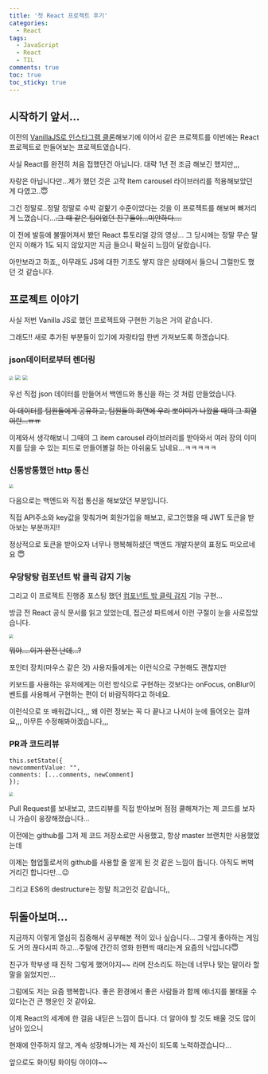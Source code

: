 ```yaml
---
title: '첫 React 프로젝트 후기'
categories:
  - React
tags:
  - JavaScript
  - React
  - TIL
comments: true
toc: true
toc_sticky: true
---
```


[VanillaJS로 인스타그램 클론]: https://guswnl0610.github.io/javascript/instagram-clone/

## 시작하기 앞서...

이전의 [VanillaJS로 인스타그램 클론]해보기에 이어서 같은 프로젝트를 이번에는 React 프로젝트로 만들어보는 프로젝트였습니다.

사실 React를 완전히 처음 접했던건 아닙니다. 대략 1년 전 조금 해보긴 했지만,,,

자랑은 아닙니다만...제가 했던 것은 고작 Item carousel 라이브러리를 적용해보았던 게 다였고..😇

그건 정말로..정말 정말로 수박 겉핥기 수준이었다는 것을 이 프로젝트를 해보며 뼈저리게 느꼈습니다...~~.그 때 같은 팀이었던 친구들아...미안하다....~~ 

이 전에 발등에 불떨어져서 봤던 React 튜토리얼 강의 영상... 그 당시에는 정말 무슨 말인지 이해가 1도 되지 않았지만 지금 들으니 확실히 느낌이 달랐습니다.

아만보라고 하죠,, 아무래도 JS에 대한 기초도 쌓지 않은 상태에서 들으니 그럴만도 했던 것 같습니다. 

## 프로젝트 이야기

사실 저번 Vanilla JS로 했던 프로젝트와 구현한 기능은 거의 같습니다. 

그래도!! 새로 추가된 부분들이 있기에 자랑타임 한번 가져보도록 하겠습니다.

### json데이터로부터 렌더링

<img src="https://i.ibb.co/gW35vXb/2020-11-13-9-29-25.png" style="zoom:50%;" />

<img src="https://i.ibb.co/5jsTdjL/standing.gif" style="zoom:67%;" />

<img src="https://i.ibb.co/BPyT8VN/search.gif z" style="zoom:67%;" />


우선 직접 json 데이터를 만들어서 백엔드와 통신을 하는 것 처럼 만들었습니다.

 ~~이 데이터를 팀원들에게 공유하고, 팀원들의 화면에 우리 뽀야미가 나왔을 때의 그 희열이란...ㅠㅠ~~

이제와서 생각해보니 그때의 그 item carousel 라이브러리를 받아와서 여러 장의 이미지를 담을 수 있는 피드로 만들어볼걸 하는 아쉬움도 남네요...ㅋㅋㅋㅋㅋ

### 신통방통했던 http 통신

<img src="https://i.ibb.co/FBPMHY2/2020-11-13-9-42-40.png" style="zoom:50%;" />



다음으로는 백엔드와 직접 통신을 해보았던 부분입니다. 

직접 API주소와 key값을 맞춰가며 회원가입을 해보고, 로그인했을 때 JWT 토큰을 받아보는 부분까지!!

정상적으로 토큰을 받아오자 너무나 행복해하셨던 백엔드 개발자분의 표정도 떠오르네요 😇



### 우당탕탕 컴포넌트 밖 클릭 감지 기능

[컴포넌트 밖 클릭 감지]: https://guswnl0610.github.io/react/react-handleClickOutside/

그리고 이 프로젝트 진행중 포스팅 했던 [컴포넌트 밖 클릭 감지] 기능 구현...

방금 전 React 공식 문서를 읽고 있었는데,  접근성 파트에서 이런 구절이 눈을 사로잡았습니다.

<img src="https://i.ibb.co/yn8x3NV/2020-11-13-9-48-48.png z" style="zoom:50%;" />

~~뭐야....이거 완전 난데...?~~

포인터 장치(마우스 같은 것) 사용자들에게는 이런식으로 구현해도 괜찮지만 

키보드를 사용하는 유저에게는 이런 방식으로 구현하는 것보다는 onFocus, onBlur이벤트를 사용해서 구현하는 편이 더 바람직하다고 하네요. 

이런식으로 또 배워갑니다,,, 왜 이런 정보는 꼭 다 끝나고 나서야 눈에 들어오는 걸까요,,, 아무튼 수정해봐야겠습니다,,,

### PR과 코드리뷰

```react
this.setState({
newcommentValue: "",
comments: [...comments, newComment]
});
```

<img src="https://i.ibb.co/0jY4xPJ/2020-11-14-3-26-28.png" style="zoom:50%;" />

Pull Request를 보내보고, 코드리뷰를 직접 받아보며 점점 쿨해져가는 제 코드를 보자니 가슴이 웅장해졌습니다...

이전에는 github를 그저 제 코드 저장소로만 사용했고, 항상 master 브랜치만 사용했었는데 

이제는 협업툴로서의 github를 사용할 줄 알게 된 것 같은 느낌이 듭니다. 아직도 버벅거리긴 합니다만...😉

그리고 ES6의 destructure는 정말 최고인것 같습니다,, 



## 뒤돌아보며...



지금까지 이렇게 열심히 집중해서 공부해본 적이 있나 싶습니다... 그렇게 좋아하는 게임도 거의 끊다시피 하고...주말에 간간히 영화 한편씩 때리는게 요즘의 낙입니다😇

친구가 학부생 때 진작 그렇게 했어야지~~ 라며 잔소리도 하는데 너무나 맞는 말이라 할말을 잃었지만...

그럼에도 저는 요즘 행복합니다. 좋은 환경에서 좋은 사람들과 함께 에너지를 불태울 수 있다는건 큰 행운인 것 같아요.

이제 React의 세계에 한 걸음 내딛은 느낌이 듭니다. 더 알아야 할 것도 배울 것도 많이 남아 있으니

현재에 안주하지 않고, 계속 성장해나가는 제 자신이 되도록 노력하겠습니다...

앞으로도 화이팅 화이팅 야야야~~ 